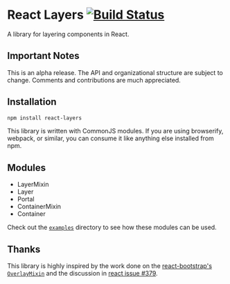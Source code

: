 React Layers [![Build Status](https://travis-ci.org/pieterv/react-layers.svg?branch=master)](https://travis-ci.org/pieterv/react-layers)
============

A library for layering components in React.

Important Notes
---------------

This is an alpha release. The API and organizational structure are subject to
change. Comments and contributions are much appreciated.

Installation
------------

```sh
npm install react-layers
```

This library is written with CommonJS modules. If you are using
browserify, webpack, or similar, you can consume it like anything else
installed from npm.

Modules
--------

- LayerMixin
- Layer
- Portal
- ContainerMixin
- Container

Check out the [`examples`](https://github.com/pieterv/react-layers/tree/master/examples) directory to see how these modules can be used.

Thanks
-------------

This library is highly inspired by the work done on the [react-bootstrap's `OverlayMixin`](https://github.com/react-bootstrap/react-bootstrap/blob/v0.11.1/src/OverlayMixin.js) and the discussion in [react issue #379](https://github.com/facebook/react/issues/379).

